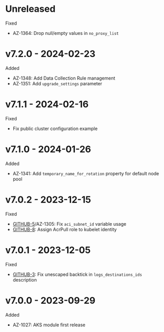 # Unreleased

Fixed
  * AZ-1364: Drop null/empty values in `no_proxy_list`

# v7.2.0 - 2024-02-23

Added
  * AZ-1348: Add Data Collection Rule management
  * AZ-1351: Add `upgrade_settings` parameter

# v7.1.1 - 2024-02-16

Fixed
  * Fix public cluster configuration example

# v7.1.0 - 2024-01-26

Added
  * AZ-1341: Add `temporary_name_for_rotation` property for default node pool

# v7.0.2 - 2023-12-15

Fixed
  * [GITHUB-5](https://github.com/claranet/terraform-azurerm-aks-light/issues/5)/AZ-1305: Fix `aci_subnet_id` variable usage
  * [GITHUB-8](https://github.com/claranet/terraform-azurerm-aks-light/pull/8): Assign AcrPull role to kubelet identity

# v7.0.1 - 2023-12-05

Fixed
  * [GITHUB-3](https://github.com/claranet/terraform-azurerm-aks-light/pull/3): Fix unescaped backtick in `logs_destinations_ids` description

# v7.0.0 - 2023-09-29

Added
  * AZ-1027: AKS module first release
